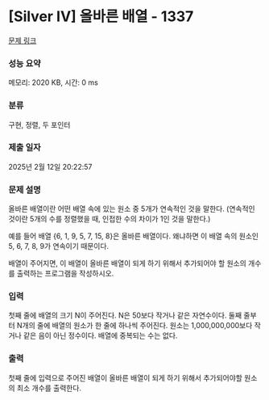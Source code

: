 # [Silver IV] 올바른 배열 - 1337 

[문제 링크](https://www.acmicpc.net/problem/1337) 

### 성능 요약

메모리: 2020 KB, 시간: 0 ms

### 분류

구현, 정렬, 두 포인터

### 제출 일자

2025년 2월 12일 20:22:57

### 문제 설명

<p>올바른 배열이란 어떤 배열 속에 있는 원소 중 5개가 연속적인 것을 말한다. (연속적인 것이란 5개의 수를 정렬했을 때, 인접한 수의 차이가 1인 것을 말한다.)</p>

<p>예를 들어 배열 {6, 1, 9, 5, 7, 15, 8}은 올바른 배열이다. 왜냐하면 이 배열 속의 원소인 5, 6, 7, 8, 9가 연속이기 때문이다.</p>

<p>배열이 주어지면, 이 배열이 올바른 배열이 되게 하기 위해서 추가되어야 할 원소의 개수를 출력하는 프로그램을 작성하시오.</p>

### 입력 

 <p>첫째 줄에 배열의 크기 N이 주어진다. N은 50보다 작거나 같은 자연수이다. 둘째 줄부터 N개의 줄에 배열의 원소가 한 줄에 하나씩 주어진다. 원소는 1,000,000,000보다 작거나 같은 음이 아닌 정수이다. 배열에 중복되는 수는 없다.</p>

### 출력 

 <p>첫째 줄에 입력으로 주어진 배열이 올바른 배열이 되게 하기 위해서 추가되어야할 원소의 최소 개수를 출력한다.</p>

